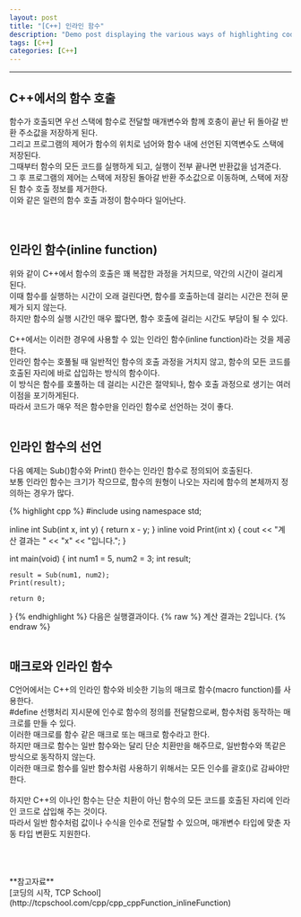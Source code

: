 ```yaml
---
layout: post
title: "[C++] 인라인 함수"
description: "Demo post displaying the various ways of highlighting code in Markdown."
tags: [C++]
categories: [C++]
---
```


------------------------------------------------------------------------------------------------------------

## C++에서의 함수 호출 
함수가 호출되면 우선 스택에 함수로 전달할 매개변수와 함께 호충이 끝난 뒤 돌아갈 반환 주소값을 저장하게 된다.  
그리고 프로그램의 제어가 함수의 위치로 넘어와 함수 내에 선언된 지역변수도 스택에 저장된다.   
그때부터 함수의 모든 코드를 실행하게 되고, 실행이 전부 끝나면 반환값을 넘겨준다.  
그 후 프로그램의 제어는 스택에 저장된 돌아갈 반환 주소값으로 이동하며, 스택에 저장된 함수 호출 정보를 제거한다.  
이와 같은 일련의 함수 호출 과정이 함수마다 일어난다.  
<br/>
<br/>

## 인라인 함수(inline function)
위와 같이 C++에서 함수의 호출은 꽤 복잡한 과정을 거치므로, 약간의 시간이 걸리게 된다.  
이때 함수를 실행하는 시간이 오래 걸린다면, 함수를 호출하는데 걸리는 시간은 전혀 문제가 되지 않는다.  
하지만 함수의 실행 시간인 매우 짧다면, 함수 호출에 걸리는 시간도 부담이 될 수 있다.  
<br/>
C++에서는 이러한 경우에 사용할 수 있는 인라인 함수(inline function)라는 것을 제공한다.  
인라인 함수는 호풀될 때 일반적인 함수의 호출 과정을 거치지 않고, 함수의 모든 코드를 호출된 자리에 바로 삽입하는 방식의 함수이다.  
이 방식은 함수를 호풀하는 데 걸리는 시간은 절약되나, 함수 호출 과정으로 생기는 여러 이점을 포기하게된다.  
따라서 코드가 매우 적은 함수만을 인라인 함수로 선언하는 것이 좋다.
<br/>
<br/>

## 인라인 함수의 선언
다음 예제는 Sub()함수와 Print() 한수는 인라인 함수로 정의되어 호출된다.  
보통 인라인 함수는 크기가 작으므로, 함수의 원형이 나오는 자리에 함수의 본체까지 정의하는 경우가 많다.  

{% highlight cpp %}
#include <iostream>
using namespace std;

inline int Sub(int x, int y) { return x - y; }
inline void Print(int x) { cout << "계산 결과는 " << "x" << "입니다."; }

int main(void)
{
	int num1 = 5, num2 = 3;
	int result;

	result = Sub(num1, num2);
	Print(result);

	return 0;
}
{% endhighlight %}
다음은 실행결과이다.
    {% raw %} 
    계산 결과는 2입니다.
    {% endraw %} 
<br/>
<br/>

## 매크로와 인라인 함수
C언어에서는 C++의 인라인 함수와 비슷한 기능의 매크로 함수(macro function)를 사용한다.  
#define 선행처리 지시문에 인수로 함수의 정의를 전달함으로써, 함수처럼 동작하는 매크로를 만들 수 있다.  
이러한 매크로를 함수 같은 매크로 또는 매크로 함수라고 한다.
<br/>
하지만 매크로 함수는 일반 함수와는 달리 단순 치환만을 해주므로, 일반함수와 똑같은 방식으로 동작하지 않는다.  
이러한 매크로 함수를 일반 함수처럼 사용하기 위해서는 모든 인수를 괄호()로 감싸야만 한다.  
<br/>
하지만 C++의 이나인 함수는 단순 치환이 아닌 함수의 모든 코드를 호출된 자리에 인라인 코드로 삽입해 주는 것이다.  
따라서 일반 함수처럼 값이나 수식을 인수로 전달할 수 있으며, 매개변수 타입에 맞춘 자동 타입 변환도 지원한다.  


<br/>
<br/>
<br/>
**참고자료**<br/>
[코딩의 시작, TCP School](http://tcpschool.com/cpp/cpp_cppFunction_inlineFunction)

